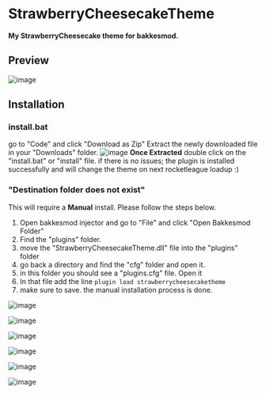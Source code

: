 # StrawberryCheesecakeTheme

**My StrawberryCheesecake theme for bakkesmod.**

## Preview
![image](https://github.com/user-attachments/assets/4c5db574-f33a-4db6-a55d-4d92c49994ab)

## Installation

### install.bat
go to "Code" and click "Download as Zip"
Extract the newly downloaded file in your "Downloads" folder.
![image](https://github.com/user-attachments/assets/06d0c7f3-e7df-4fcc-92ba-ff267d1f318b)
**Once Extracted** double click on the "install.bat" or "install" file. if there is no issues; the plugin is installed successfully and will change the theme on next rocketleague loadup :)

### "Destination folder does not exist"
This will require a **Manual** install. Please follow the steps below.

1. Open bakkesmod injector and go to "File" and click "Open Bakkesmod Folder"
2. Find the "plugins" folder.
3. move the "StrawberryCheesecakeTheme.dll" file into the "plugins" folder
4. go back a directory and find the "cfg" folder and open it.
5. in this folder you should see a "plugins.cfg" file. Open it
6. In that file add the line `plugin load strawberrycheesecaketheme`
7. make sure to save. the manual installation process is done.

![image](https://github.com/user-attachments/assets/d28b7191-91fa-412d-953f-479e6233a003)

![image](https://github.com/user-attachments/assets/50105426-e2f0-4b59-ba0a-f955c52b9987)

![image](https://github.com/user-attachments/assets/0849f432-6918-45c7-ba22-e4d3553aed99)

![image](https://github.com/user-attachments/assets/695a2f16-c4a5-4a53-b9a8-f292e6723286)

![image](https://github.com/user-attachments/assets/d8f70732-8fa6-4a28-a85e-aa3f4c75406c)

![image](https://github.com/user-attachments/assets/9bfaff22-e39e-43a5-b06d-bc8b31bdd11c)
